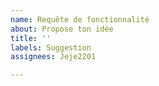 ```yaml
---
name: Requête de fonctionnalité
about: Propose ton idée
title: ''
labels: Suggestion
assignees: Jeje2201

---
```


